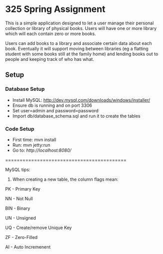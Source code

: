 # 325 Spring Assignment

This is a simple application designed to let a user manage their personal collection or library of physical books. Users will have one or more library which will each contain zero or more books.

Users can add books to a library and associate certain data about each book. Eventually it will support moving between libraries (eg a flatting student with some books still at the family home) and lending books out to people and keeping track of who has what.

## Setup

### Database Setup

* Install MySQL:      http://dev.mysql.com/downloads/windows/installer/
* Ensure db is running and on port 3306
* Set user=admin and password=password
* Import db/database_schema.sql and run it to create the tables

### Code Setup

* First time:         mvn install
* Run:                mvn jetty:run
* Go to:              _http://localhost:8080/_

==========================================

MySQL tips:

1. When creating a new table, the column flags mean:

PK - Primary Key

NN - Not Null 

BIN - Binary

UN - Unsigned

UQ - Create/remove Unique Key

ZF - Zero-Filled

AI - Auto Incremenent
